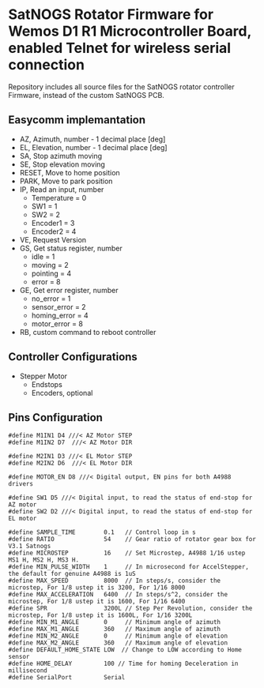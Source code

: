 # SatNOGS Rotator Firmware for Wemos D1 R1 Microcontroller Board, enabled Telnet for wireless serial connection

Repository includes all source files for the SatNOGS rotator controller Firmware, instead of the custom SatNOGS PCB.

## Easycomm implemantation

* AZ, Azimuth, number - 1 decimal place [deg]
* EL, Elevation, number - 1 decimal place [deg]
* SA, Stop azimuth moving
* SE, Stop elevation moving
* RESET, Move to home position
* PARK, Move to park position
* IP, Read an input, number
    * Temperature = 0
    * SW1 = 1
    * SW2 = 2
    * Encoder1 = 3
    * Encoder2 = 4
* VE, Request Version
* GS, Get status register, number
    * idle = 1
    * moving = 2
    * pointing = 4
    * error = 8
* GE, Get error register, number
    * no_error = 1
    * sensor_error = 2
    * homing_error = 4
    * motor_error = 8
* RB, custom command to reboot controller

## Controller Configurations
* Stepper Motor
    * Endstops
    * Encoders, optional

## Pins Configuration

```
#define M1IN1 D4 ///< AZ Motor STEP
#define M1IN2 D7  ///< AZ Motor DIR

#define M2IN1 D3 ///< EL Motor STEP
#define M2IN2 D6  ///< EL Motor DIR

#define MOTOR_EN D8 ///< Digital output, EN pins for both A4988 drivers

#define SW1 D5 ///< Digital input, to read the status of end-stop for AZ motor
#define SW2 D2 ///< Digital input, to read the status of end-stop for EL motor
```

```
#define SAMPLE_TIME        0.1   // Control loop in s
#define RATIO              54    // Gear ratio of rotator gear box for V3.1 Satnogs
#define MICROSTEP          16    // Set Microstep, A4988 1/16 ustep MS1 H, MS2 H, MS3 H. 
#define MIN_PULSE_WIDTH    1     // In microsecond for AccelStepper, the default for genuine A4988 is 1uS
#define MAX_SPEED          8000  // In steps/s, consider the microstep, For 1/8 ustep it is 3200, For 1/16 8000
#define MAX_ACCELERATION   6400  // In steps/s^2, consider the microstep, For 1/8 ustep it is 1600, For 1/16 6400
#define SPR                3200L // Step Per Revolution, consider the microstep, For 1/8 ustep it is 1600L, For 1/16 3200L
#define MIN_M1_ANGLE       0     // Minimum angle of azimuth
#define MAX_M1_ANGLE       360   // Maximum angle of azimuth
#define MIN_M2_ANGLE       0     // Minimum angle of elevation
#define MAX_M2_ANGLE       360   // Maximum angle of elevation
#define DEFAULT_HOME_STATE LOW  // Change to LOW according to Home sensor
#define HOME_DELAY         100 // Time for homing Deceleration in millisecond
#define SerialPort         Serial
```
